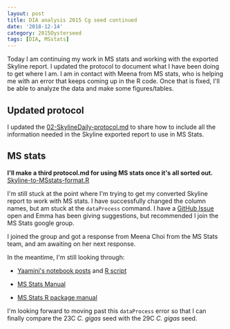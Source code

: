 ```yaml
---
layout: post
title: DIA analysis 2015 Cg seed continued
date: '2018-12-14'
category: 2015Oysterseed
tags: [DIA, MSstats]
---
```

Today I am continuing my work in MS stats and working with the exported Skyline report. I updated the protocol to document what I have been doing to get where I am. I am in contact with Meena from MS stats, who is helping me with an error that keeps coming up in the R code. Once that is fixed, I'll be able to analyze the data and make some figures/tables. 

## Updated protocol
I updated the [02-SkylineDaily-protocol.md](https://github.com/RobertsLab/project-pacific.oyster-larvae/blob/master/DIA_2015/protocol/02-SkylineDaily-protocol.md) to share how to include all the information needed in the Skyline exported report to use in MS Stats. 

## MS stats
**I'll make a third protocol.md for using MS stats once it's all sorted out.**
[Skyline-to-MSstats-format.R](https://github.com/RobertsLab/project-pacific.oyster-larvae/blob/master/DIA_2015/R/Skyline-to-MSstats-format.R)

I'm still stuck at the point where I'm trying to get my converted Skyline report to work with MS stats. I have successfully changed the column names, but am stuck at the ```dataProcess``` command. I have a [GitHub Issue](https://github.com/RobertsLab/resources/issues/516) open and Emma has been giving suggestions, but recommended I join the MS Stats google group. 

I joined the group and got a response from Meena Choi from the MS Stats team, and am awaiting on her next response. 

In the meantime, I'm still looking through:   
- [Yaamini's notebook posts](https://yaaminiv.github.io/Selecting-SRM-Targets-Part3/) and [R script](https://github.com/RobertsLab/project-oyster-oa/blob/master/analyses/DNR_Skyline_20170524/2017-06-22-MSstats/2017-06-22-MSstats.R)

- [MS Stats Manual](http://msstats.org/wp-content/uploads/2017/01/MSstats_v3.7.3_manual.pdf)

- [MS Stats R package manual](https://bioconductor.org/packages/release/bioc/manuals/MSstats/man/MSstats.pdf)

I'm looking forward to moving past this ```dataProcess``` error so that I can finally compare the 23C _C. gigas_ seed with the 29C _C. gigas_ seed. 
